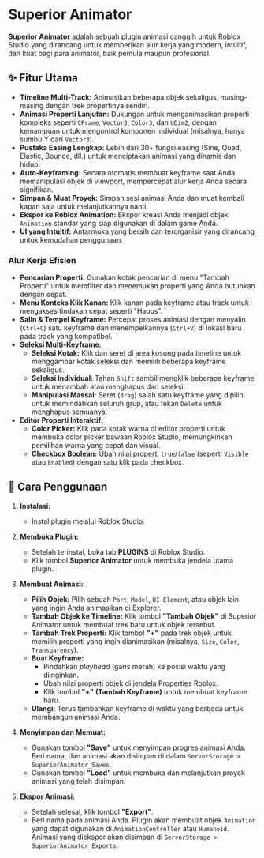 # Superior Animator

**Superior Animator** adalah sebuah plugin animasi canggih untuk Roblox Studio yang dirancang untuk memberikan alur kerja yang modern, intuitif, dan kuat bagi para animator, baik pemula maupun profesional.

## ✨ Fitur Utama

- **Timeline Multi-Track:** Animasikan beberapa objek sekaligus, masing-masing dengan trek propertinya sendiri.
- **Animasi Properti Lanjutan:** Dukungan untuk menganimasikan properti kompleks seperti `CFrame`, `Vector3`, `Color3`, dan `UDim2`, dengan kemampuan untuk mengontrol komponen individual (misalnya, hanya sumbu Y dari `Vector3`).
- **Pustaka Easing Lengkap:** Lebih dari 30+ fungsi easing (Sine, Quad, Elastic, Bounce, dll.) untuk menciptakan animasi yang dinamis dan hidup.
- **Auto-Keyframing:** Secara otomatis membuat keyframe saat Anda memanipulasi objek di viewport, mempercepat alur kerja Anda secara signifikan.
- **Simpan & Muat Proyek:** Simpan sesi animasi Anda dan muat kembali kapan saja untuk melanjutkannya nanti.
- **Ekspor ke Roblox Animation:** Ekspor kreasi Anda menjadi objek `Animation` standar yang siap digunakan di dalam game Anda.
- **UI yang Intuitif:** Antarmuka yang bersih dan terorganisir yang dirancang untuk kemudahan penggunaan.

### Alur Kerja Efisien
- **Pencarian Properti:** Gunakan kotak pencarian di menu "Tambah Properti" untuk memfilter dan menemukan properti yang Anda butuhkan dengan cepat.
- **Menu Konteks Klik Kanan:** Klik kanan pada keyframe atau track untuk mengakses tindakan cepat seperti "Hapus".
- **Salin & Tempel Keyframe:** Percepat proses animasi dengan menyalin (`Ctrl+C`) satu keyframe dan menempelkannya (`Ctrl+V`) di lokasi baru pada track yang kompatibel.
- **Seleksi Multi-Keyframe:**
    - **Seleksi Kotak:** Klik dan seret di area kosong pada timeline untuk menggambar kotak seleksi dan memilih beberapa keyframe sekaligus.
    - **Seleksi Individual:** Tahan `Shift` sambil mengklik beberapa keyframe untuk menambah atau menghapus dari seleksi.
    - **Manipulasi Massal:** Seret (`drag`) salah satu keyframe yang dipilih untuk memindahkan seluruh grup, atau tekan `Delete` untuk menghapus semuanya.
- **Editor Properti Interaktif:**
    - **Color Picker:** Klik pada kotak warna di editor properti untuk membuka color picker bawaan Roblox Studio, memungkinkan pemilihan warna yang cepat dan visual.
    - **Checkbox Boolean:** Ubah nilai properti `true`/`false` (seperti `Visible` atau `Enabled`) dengan satu klik pada checkbox.

## 🚀 Cara Penggunaan

1.  **Instalasi:**
    -   Instal plugin melalui Roblox Studio.

2.  **Membuka Plugin:**
    -   Setelah terinstal, buka tab **PLUGINS** di Roblox Studio.
    -   Klik tombol **Superior Animator** untuk membuka jendela utama plugin.

3.  **Membuat Animasi:**
    -   **Pilih Objek:** Pilih sebuah `Part`, `Model`, `UI Element`, atau objek lain yang ingin Anda animasikan di Explorer.
    -   **Tambah Objek ke Timeline:** Klik tombol **"Tambah Objek"** di Superior Animator untuk membuat trek baru untuk objek tersebut.
    -   **Tambah Trek Properti:** Klik tombol **"+"** pada trek objek untuk memilih properti yang ingin dianimasikan (misalnya, `Size`, `Color`, `Transparency`).
    -   **Buat Keyframe:**
        -   Pindahkan *playhead* (garis merah) ke posisi waktu yang diinginkan.
        -   Ubah nilai properti objek di jendela Properties Roblox.
        -   Klik tombol **"+" (Tambah Keyframe)** untuk membuat keyframe baru.
    -   **Ulangi:** Terus tambahkan keyframe di waktu yang berbeda untuk membangun animasi Anda.

4.  **Menyimpan dan Memuat:**
    -   Gunakan tombol **"Save"** untuk menyimpan progres animasi Anda. Beri nama, dan animasi akan disimpan di dalam `ServerStorage > SuperiorAnimator_Saves`.
    -   Gunakan tombol **"Load"** untuk membuka dan melanjutkan proyek animasi yang telah disimpan.

5.  **Ekspor Animasi:**
    -   Setelah selesai, klik tombol **"Export"**.
    -   Beri nama pada animasi Anda. Plugin akan membuat objek `Animation` yang dapat digunakan di `AnimationController` atau `Humanoid`. Animasi yang diekspor akan disimpan di `ServerStorage > SuperiorAnimator_Exports`.
